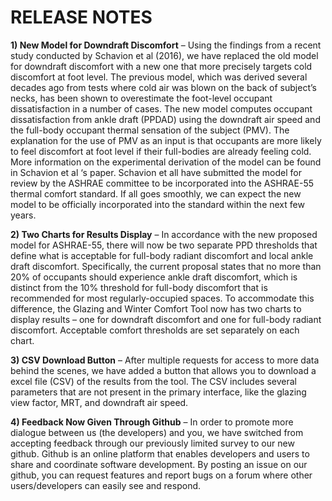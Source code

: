 RELEASE NOTES
========================================
**1) New Model for Downdraft Discomfort** – Using the findings from a recent study conducted by Schavion et al (2016), we have replaced the old model for downdraft discomfort with a new one that more precisely targets cold discomfort at foot level.  The previous model, which was derived several decades ago from tests where cold air was blown on the back of subject’s necks, has been shown to overestimate the foot-level occupant dissatisfaction in a number of cases. The new model computes occupant dissatisfaction from ankle draft (PPDAD) using the downdraft air speed and the full-body occupant thermal sensation of the subject (PMV).  The explanation for the use of PMV as an input is that occupants are more likely to feel discomfort at foot level if their full-bodies are already feeling cold.  More information on the experimental derivation of the model can be found in Schavion et al ‘s paper.  Schavion et all have submitted the model for review by the ASHRAE committee to be incorporated into the ASHRAE-55 thermal comfort standard.  If all goes smoothly, we can expect the new model to be officially incorporated into the standard within the next few years.

**2)	Two Charts for Results Display** – In accordance with the new proposed model for ASHRAE-55, there will now be two separate PPD thresholds that define what is acceptable for full-body radiant discomfort and local ankle draft discomfort.  Specifically, the current proposal states that no more than 20% of occupants should experience ankle draft discomfort, which is distinct from the 10% threshold for full-body discomfort that is recommended for most regularly-occupied spaces.  To accommodate this difference, the Glazing and Winter Comfort Tool now has two charts to display results – one for downdraft discomfort and one for full-body radiant discomfort.  Acceptable comfort thresholds are set separately on each chart.

**3)	CSV Download Button** – After multiple requests for access to more data behind the scenes, we have added a button that allows you to download a excel file (CSV) of the results from the tool.  The CSV includes several parameters that are not present in the primary interface, like the glazing view factor, MRT, and downdraft air speed.

**4)	Feedback Now Given Through Github** – In order to promote more dialogue between us (the developers) and you, we have switched from accepting feedback through our previously limited survey to our new github. Github is an online platform that enables developers and users to share and coordinate software development. By posting an issue on our github, you can request features and report bugs on a forum where other users/developers can easily see and respond.

